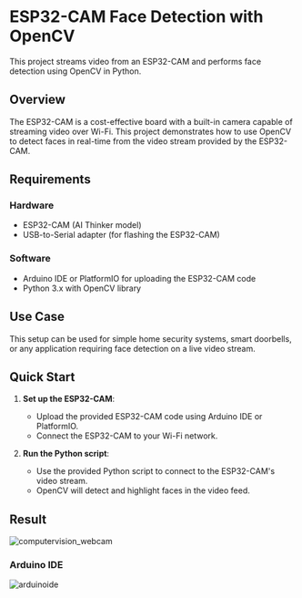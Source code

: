 # ESP32-CAM Face Detection with OpenCV

This project streams video from an ESP32-CAM and performs face detection using OpenCV in Python.

## Overview

The ESP32-CAM is a cost-effective board with a built-in camera capable of streaming video over Wi-Fi. This project demonstrates how to use OpenCV to detect faces in real-time from the video stream provided by the ESP32-CAM.

## Requirements

### Hardware
- ESP32-CAM (AI Thinker model)
- USB-to-Serial adapter (for flashing the ESP32-CAM)

### Software
- Arduino IDE or PlatformIO for uploading the ESP32-CAM code
- Python 3.x with OpenCV library

## Use Case

This setup can be used for simple home security systems, smart doorbells, or any application requiring face detection on a live video stream.

## Quick Start

1. **Set up the ESP32-CAM**:
   - Upload the provided ESP32-CAM code using Arduino IDE or PlatformIO.
   - Connect the ESP32-CAM to your Wi-Fi network.

2. **Run the Python script**:
   - Use the provided Python script to connect to the ESP32-CAM's video stream.
   - OpenCV will detect and highlight faces in the video feed.

## Result

![computervision_webcam](https://github.com/user-attachments/assets/728f086b-8f61-4e34-9a72-20197c0c2a7e)

### Arduino IDE 

![arduinoide](https://github.com/user-attachments/assets/c83de90c-f5af-4220-ae2e-1347311f0cda)

